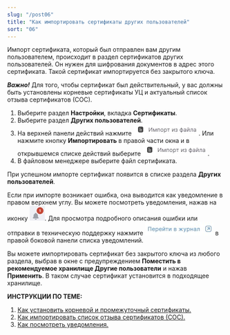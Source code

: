 ```yaml
---
slug: "/post06"
title: "Как импортировать сертификаты других пользователей"
sort: "06"
---
```


Импорт сертификата, который был отправлен вам другим пользователем, происходит в раздел сертификатов других пользователей. Он нужен для шифрования документов в адрес этого сертификата. Такой сертификат импортируется без закрытого ключа.

***Важно!*** Для того, чтобы сертификат был действительный, у вас должны быть установлены корневые сертификаты УЦ и актуальный список отзыва сертификатов (СОС).

1. Выберите раздел **Настройки**, вкладка **Сертификаты**.
2. Выберите раздел **Других пользователей**.
3. На верхней панели действий нажмите ![import-from-file.jpg](./images/import-from-file.jpg "Импорт из файла").
  Или нажмите кнопку **Импортировать** в правой части окна и в открывшемся списке действий выберите ![import-from-file.jpg](./images/import-from-file.jpg "Импорт из файла").
4. В файловом менеджере выберите файл сертификата.

При успешном импорте сертификат появится в списке раздела **Других пользователей**.

Если при импорте возникает ошибка, она выводится как уведомление в правом верхнем углу. Вы можете посмотреть уведомления, нажав на иконку ![notifications-button.jpg](./images/notifications-button.jpg "События"). Для просмотра подробного описания ошибки или отправки в техническую поддержку нажмите ![to-log-button.jpg](./images/to-log-button.jpg "Перейти в журнал") в правой боковой панели списка уведомлений.

Вы можете импортировать сертификат без закрытого ключа из любого раздела, выбрав в  окне с предупреждением **Поместить в рекомендуемое хранилище Другие пользователи** и нажав **Применить**. В таком случае сертификат установится в подходящее хранилище.

**ИНСТРУКЦИИ ПО ТЕМЕ:**  
1. [Как установить корневой и промежуточный сертификаты.](https://docs.cryptoarm.ru/06-v3.2-Beta/008-certs/import-UC-cert)  
2. [Как импортировать список отзыва сертификатов (СОС).](https://docs.cryptoarm.ru/06-v3.2-Beta/008-certs/import-crl)  
3. [Как посмотреть уведомления.](https://docs.cryptoarm.ru/06-v3.2-Beta/007-cryptoarm/notifications)  
